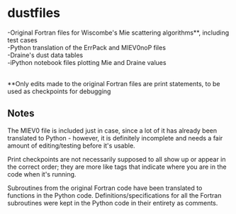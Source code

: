 # dustfiles #

-Original Fortran files for Wiscombe's Mie scattering algorithms**, including test cases <br />
-Python translation of the ErrPack and MIEV0noP files <br />
-Draine's dust data tables <br />
-iPython notebook files plotting Mie and Draine values <br />
<br />

**Only edits made to the original Fortran files are print statements, to be used as checkpoints for debugging

Notes
-----
The MIEV0 file is included just in case, since a lot of it has already been translated to Python - however, it is definitely incomplete and needs a fair amount of editing/testing before it's usable.

Print checkpoints are not necessarily supposed to all show up or appear in the correct order; they are more like tags that indicate where you are in the code when it's running.

Subroutines from the original Fortran code have been translated to functions in the Python code.
Definitions/specifications for all the Fortran subroutines were kept in the Python code in their entirety as comments.
